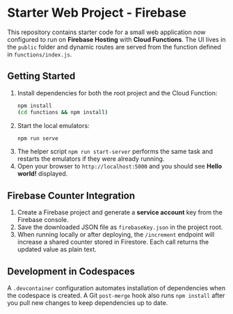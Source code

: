 # Starter Web Project - Firebase

This repository contains starter code for a small web application now configured to run on **Firebase Hosting** with **Cloud Functions**. The UI lives in the `public` folder and dynamic routes are served from the function defined in `functions/index.js`.

## Getting Started

1. Install dependencies for both the root project and the Cloud Function:
   ```bash
   npm install
   (cd functions && npm install)
   ```
2. Start the local emulators:
   ```bash
   npm run serve
   ```
3. The helper script `npm run start-server` performs the same task and restarts the emulators if they were already running.
4. Open your browser to `http://localhost:5000` and you should see **Hello world!** displayed.

## Firebase Counter Integration

1. Create a Firebase project and generate a **service account** key from the Firebase console.
2. Save the downloaded JSON file as `firebaseKey.json` in the project root.
3. When running locally or after deploying, the `/increment` endpoint will increase a shared counter stored in Firestore. Each call returns the updated value as plain text.

## Development in Codespaces

A `.devcontainer` configuration automates installation of dependencies when the codespace is created. A Git `post-merge` hook also runs `npm install` after you pull new changes to keep dependencies up to date.
